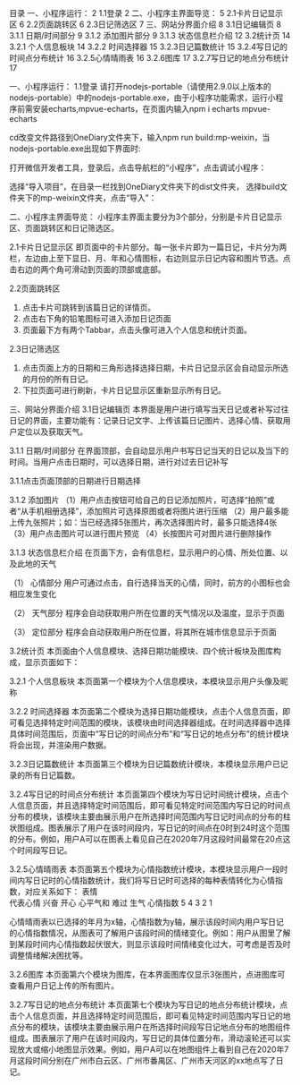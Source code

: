 目录
一、小程序运行：	2
1.1登录	2
二、小程序主界面导览：	5
2.1卡片日记显示区	6
2.2页面跳转区	6
2.3日记筛选区	7
三、网站分界面介绍	8
3.1日记编辑页	8
3.1.1 	日期/时间部分	9
3.1.2 	添加图片部分	9
3.1.3 	状态信息栏介绍	12
3.2统计页	14
3.2.1 个人信息板块	14
3.2.2 时间选择器	15
3.2.3日记篇数统计	15
3.2.4写日记的时间点分布统计	16
3.2.5心情晴雨表	16
3.2.6图库	17
3.2.7写日记的地点分布统计	17

一、小程序运行：
1.1登录
 请打开nodejs-portable（请使用2.9.0以上版本的nodejs-portable）中的nodejs-portable.exe，由于小程序功能需求，运行小程序前需安装echarts,mpvue-echarts，在页面内输入npm i echarts mpvue-echarts
 
cd改变文件路径到OneDiary文件夹下，输入npm run build:mp-weixin，当nodejs-portable.exe出现如下界面时:
 
打开微信开发者工具，登录后，点击导航栏的“小程序”，点击调试小程序： 
 
选择“导入项目”，在目录一栏找到OneDiary文件夹下的dist文件夹， 选择build文件夹下的mp-weixin文件夹，点击“导入”：
  
二、小程序主界面导览：
小程序主界面主要分为3个部分，分别是卡片日记显示区、页面跳转区和日记筛选区。
 
2.1卡片日记显示区
即页面中的卡片部分。每一张卡片即为一篇日记，卡片分为两栏，左边由上至下显日、月、年和心情图标，右边则显示日记内容和图片节选。点击右边的两个角可滑动到页面的顶部或底部。

2.2页面跳转区
1.	点击卡片可跳转到该篇日记的详情页。
2.	点击右下角的铅笔图标可进入添加日记页面
3.	页面最下方有两个Tabbar，点击头像可进入个人信息和统计页面。

2.3日记筛选区
1.	点击页面上方的日期和三角形选择选择日期，卡片日记显示区会自动显示所选的月份的所有日记。
2.	下拉页面可进行刷新，卡片日记显示区重新显示所有日记。      

三、网站分界面介绍
3.1日记编辑页
本界面是用户进行填写当天日记或者补写过往日记的界面，主要功能有：记录日记文字、上传该篇日记图片、选择心情、获取用户定位以及获取天气。

3.1.1 	日期/时间部分
在界面顶部，会自动显示用户书写日记当天的日记以及当下的时间。当用户点击日期时，可以选择日期，进行对过去日记补写
  
3.1.1点击页面顶部的日期进行日期选择

3.1.2 	添加图片
（1）用户点击按钮可给自己的日记添加照片，可选择“拍照”或者“从手机相册选择”，添加照片可选择原图或者将图片进行压缩
（2）用户最多能上传九张照片；如：当已经选择5张图片，再次选择图片时，最多只能选择4张
（3）用户点击图片可以进行图片预览
（4）长按图片可对图片进行删除操作
 
3.1.3 	状态信息栏介绍
在页面下方，会有信息栏，显示用户的心情、所处位置、以及此地的天气
 
（1）	心情部分
用户可通过点击，自行选择当天的心情，同时，前方的小图标也会相应发生变化
 
（2）	天气部分
程序会自动获取用户所在位置的天气情况以及温度，显示于页面
 
（3）	定位部分
程序会自动获取用户所在位置，将其所在城市信息显示于页面
 
3.2统计页
本页面由个人信息模块、选择日期功能模块、四个统计板块及图库构成，显示页面如下：
 
3.2.1 个人信息板块
本页面第一个模块为个人信息模块，本模块显示用户头像及昵称

3.2.2 时间选择器
本页面第二个模块为选择日期功能模块，点击个人信息页面，即可看见选择特定时间范围的模块，该模块由时间选择器组成。在时间选择器中选择具体时间范围后，页面中“写日记的时间点分布”和“写日记的地点分布”的统计模块将会出现，并渲染用户数据。
 
3.2.3日记篇数统计
本页面第三个模块为日记篇数统计模块，本模块显示用户已记录的所有日记篇数。
 
3.2.4写日记的时间点分布统计
本页面第四个模块为写日记时间统计模块，点击个人信息页面，并且选择特定时间范围后，即可看见特定时间范围内写日记的时间点分布的模块，该模块主要由展示用户在所选择时间范围内写日记时间点的分布的柱状图组成。图表展示了用户在该时间段内，写日记的时间点在0时到24时这个范围的分布。例如，用户A可以在图表上看见自己在2020年7月这段时间最常在20点这个时间段写日记。
 
3.2.5心情晴雨表
本页面第五个模块为心情指数统计模块，本模块显示用户一段时间内写日记时的心情指数统计，我们将写日记时可选择的每种表情转化为心情指数，对应关系如下：
表情	 	 	 	 	 
代表心情	兴奋	开心	心平气和	难过	生气
心情指数	5	4	3	2	1

心情晴雨表以已选择的年月为x轴，心情指数为y轴，展示该段时间内用户写日记的心情指数情况，从图表可了解用户该段时间的情绪变化。例如：用户从图里了解到某段时间内心情指数起伏很大，则显示该段时间情绪变化过大，可考虑是否及时调整情绪解决困扰等。
 
3.2.6图库
本页面第六个模块为图库，在本界面图库仅显示3张图片，点进图库可查看用户日记上传的所有图片。
 
3.2.7写日记的地点分布统计
本页面第七个模块为写日记的地点分布统计模块，点击个人信息页面，并且选择特定时间范围后，即可看见特定时间范围内写日记的地点分布的模块，该模块主要由展示用户在所选择时间段写日记地点分布的地图组件组成。图表展示了用户在该时间段内，写日记的具体位置分布，滑动滚轮还可以实现放大或缩小地图显示效果。例如，用户A可以在地图组件上看到自己在2020年7月这段时间分别在广州市白云区、广州市番禺区、广州市天河区的xx地点写了日记。
 

